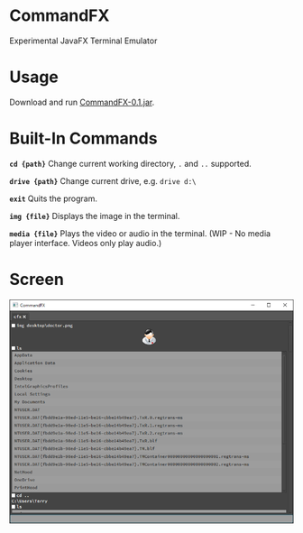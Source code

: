 CommandFX
=========
Experimental JavaFX Terminal Emulator

Usage
======
Download and run [CommandFX-0.1.jar](CommandFX-0.1.jar).

Built-In Commands
==================
**`cd {path}`** Change current working directory, `.` and `..` supported.

**`drive {path}`** Change current drive, e.g. `drive d:\`

**`exit`** Quits the program.

**`img {file}`** Displays the image in the terminal.

**`media {file}`** Plays the video or audio in the terminal. (WIP - No media player interface. Videos only play audio.)

Screen
======
![Screenshot](ss.png)
